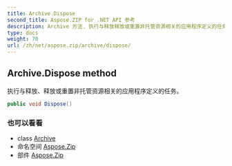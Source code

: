 ```yaml
---
title: Archive.Dispose
second_title: Aspose.ZIP for .NET API 参考
description: Archive 方法. 执行与释放释放或重置非托管资源相关的应用程序定义的任务
type: docs
weight: 70
url: /zh/net/aspose.zip/archive/dispose/
---
```

## Archive.Dispose method

执行与释放、释放或重置非托管资源相关的应用程序定义的任务。

```csharp
public void Dispose()
```

### 也可以看看

* class [Archive](../)
* 命名空间 [Aspose.Zip](../../archive/)
* 部件 [Aspose.Zip](../../../)


